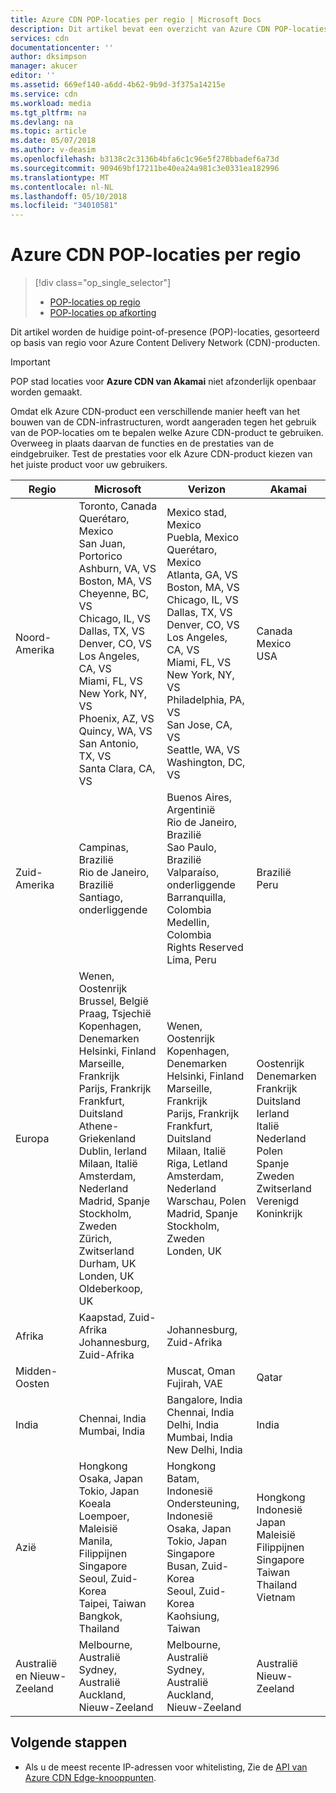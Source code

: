 ```yaml
---
title: Azure CDN POP-locaties per regio | Microsoft Docs
description: Dit artikel bevat een overzicht van Azure CDN POP-locaties, gesorteerd op basis van regio voor Azure CDN-producten.
services: cdn
documentationcenter: ''
author: dksimpson
manager: akucer
editor: ''
ms.assetid: 669ef140-a6dd-4b62-9b9d-3f375a14215e
ms.service: cdn
ms.workload: media
ms.tgt_pltfrm: na
ms.devlang: na
ms.topic: article
ms.date: 05/07/2018
ms.author: v-deasim
ms.openlocfilehash: b3138c2c3136b4bfa6c1c96e5f278bbadef6a73d
ms.sourcegitcommit: 909469bf17211be40ea24a981c3e0331ea182996
ms.translationtype: MT
ms.contentlocale: nl-NL
ms.lasthandoff: 05/10/2018
ms.locfileid: "34010581"
---
```

# <a name="azure-cdn-pop-locations-by-region"></a>Azure CDN POP-locaties per regio
> [!div class="op_single_selector"]
> * [POP-locaties op regio](cdn-pop-locations.md)
> * [POP-locaties op afkorting](cdn-pop-abbreviations.md)
> 


Dit artikel worden de huidige point-of-presence (POP)-locaties, gesorteerd op basis van regio voor Azure Content Delivery Network (CDN)-producten.

> [!IMPORTANT]
> POP stad locaties voor **Azure CDN van Akamai** niet afzonderlijk openbaar worden gemaakt.  
> 
> Omdat elk Azure CDN-product een verschillende manier heeft van het bouwen van de CDN-infrastructuren, wordt aangeraden tegen het gebruik van de POP-locaties om te bepalen welke Azure CDN-product te gebruiken. Overweeg in plaats daarvan de functies en de prestaties van de eindgebruiker. Test de prestaties voor elk Azure CDN-product kiezen van het juiste product voor uw gebruikers. 
> 

| Regio | Microsoft | Verizon | Akamai |
| --- | --- | --- | --- |
| Noord-Amerika | Toronto, Canada<br />Querétaro, Mexico<br />San Juan, Portorico<br />Ashburn, VA, VS<br />Boston, MA, VS<br />Cheyenne, BC, VS<br />Chicago, IL, VS<br /> Dallas, TX, VS<br />Denver, CO, VS<br />Los Angeles, CA, VS<br />Miami, FL, VS<br />New York, NY, VS<br />Phoenix, AZ, VS<br />Quincy, WA, VS<br />San Antonio, TX, VS<br />Santa Clara, CA, VS<br />| Mexico stad, Mexico<br />Puebla, Mexico<br />Querétaro, Mexico<br />Atlanta, GA, VS<br />Boston, MA, VS<br />Chicago, IL, VS<br />Dallas, TX, VS<br />Denver, CO, VS<br />Los Angeles, CA, VS<br />Miami, FL, VS<br />New York, NY, VS<br />Philadelphia, PA, VS<br />San Jose, CA, VS<br />Seattle, WA, VS<br />Washington, DC, VS | Canada<br />Mexico<br />USA |
| Zuid-Amerika | Campinas, Brazilië<br />Rio de Janeiro, Brazilië<br />Santiago, onderliggende | Buenos Aires, Argentinië<br />Rio de Janeiro, Brazilië<br />Sao Paulo, Brazilië<br />Valparaíso, onderliggende<br />Barranquilla, Colombia<br />Medellin, Colombia<br />Rights Reserved<br />Lima, Peru | Brazilië<br />Peru |
| Europa | Wenen, Oostenrijk<br />Brussel, België<br />Praag, Tsjechië<br />Kopenhagen, Denemarken<br /> Helsinki, Finland<br />Marseille, Frankrijk<br />Parijs, Frankrijk<br />Frankfurt, Duitsland<br />Athene-Griekenland<br />Dublin, Ierland<br />Milaan, Italië<br />Amsterdam, Nederland<br />Madrid, Spanje<br />Stockholm, Zweden<br />Zürich, Zwitserland<br />Durham, UK<br />Londen, UK<br />Oldeberkoop, UK | Wenen, Oostenrijk<br />Kopenhagen, Denemarken<br />Helsinki, Finland<br />Marseille, Frankrijk<br />Parijs, Frankrijk<br />Frankfurt, Duitsland<br />Milaan, Italië<br />Riga, Letland<br />Amsterdam, Nederland<br />Warschau, Polen<br />Madrid, Spanje<br />Stockholm, Zweden<br />Londen, UK | Oostenrijk<br />Denemarken<br />Frankrijk<br />Duitsland<br />Ierland<br />Italië<br />Nederland<br />Polen<br />Spanje<br />Zweden<br />Zwitserland<br />Verenigd Koninkrijk |
| Afrika | Kaapstad, Zuid-Afrika<br />Johannesburg, Zuid-Afrika | Johannesburg, Zuid-Afrika | |
| Midden-Oosten | | Muscat, Oman<br />Fujirah, VAE | Qatar |
| India | Chennai, India<br />Mumbai, India | Bangalore, India<br />Chennai, India<br />Delhi, India<br />Mumbai, India<br />New Delhi, India<br /> | India |
| Azië | Hongkong<br />Osaka, Japan<br />Tokio, Japan<br />Koeala Loempoer, Maleisië<br />Manila, Filippijnen<br />Singapore<br />Seoul, Zuid-Korea<br />Taipei, Taiwan<br />Bangkok, Thailand | Hongkong<br />Batam, Indonesië<br />Ondersteuning, Indonesië<br />Osaka, Japan<br />Tokio, Japan<br />Singapore<br />Busan, Zuid-Korea<br />Seoul, Zuid-Korea<br />Kaohsiung, Taiwan | Hongkong<br />Indonesië<br />Japan<br />Maleisië<br />Filippijnen<br />Singapore<br />Taiwan<br />Thailand<br />Vietnam |
| Australië en Nieuw-Zeeland | Melbourne, Australië<br />Sydney, Australië<br />Auckland, Nieuw-Zeeland | Melbourne, Australië<br />Sydney, Australië<br />Auckland, Nieuw-Zeeland | Australië<br />Nieuw-Zeeland |


## <a name="next-steps"></a>Volgende stappen
* Als u de meest recente IP-adressen voor whitelisting, Zie de [API van Azure CDN Edge-knooppunten](https://docs.microsoft.com/rest/api/cdn/edgenodes).

